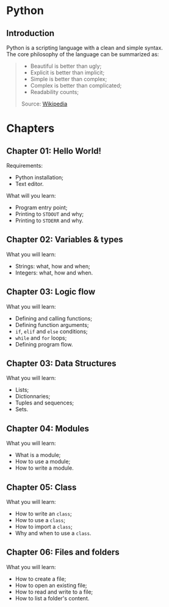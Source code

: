 Python
======

## Introduction

Python is a scripting language with a clean and simple syntax.  
The core philosophy of the language can be summarized as:
> * Beautiful is better than ugly;
> * Explicit is better than implicit;
> * Simple is better than complex;
> * Complex is better than complicated;
> * Readability counts;
> 
> Source: [Wikipedia](https://en.wikipedia.org/wiki/Python_(programming_language))

Chapters
========
## Chapter 01: Hello World!

Requirements:

* Python installation;
* Text editor.

What will you learn:

* Program entry point;
* Printing to `STDOUT` and why;
* Printing to `STDERR` and why.

## Chapter 02: Variables & types

What you will learn:

* Strings: what, how and when;
* Integers: what, how and when.

## Chapter 03: Logic flow

What you will learn:

* Defining and calling functions;
* Defining function arguments;
* `if`, `elif` and `else` conditions;
* `while` and `for` loops;
* Defining program flow.

## Chapter 03: Data Structures

What you will learn:

* Lists;
* Dictionnaries;
* Tuples and sequences;
* Sets.

## Chapter 04: Modules

What you will learn:

* What is a module;
* How to use a module;
* How to write a module.

## Chapter 05: Class

What you will learn:

* How to write an `class`;
* How to use a `class`;
* How to import a `class`;
* Why and when to use a `class`.

## Chapter 06: Files and folders

What you will learn:

* How to create a file;
* How to open an existing file;
* How to read and write to a file;
* How to list a folder's content.
